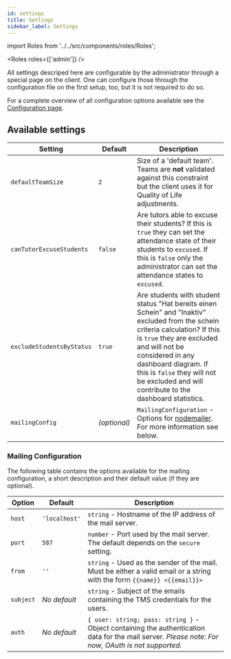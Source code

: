 ```yaml
---
id: settings
title: Settings
sidebar_label: Settings
---
```


import Roles from '../../src/components/roles/Roles';

<Roles roles={['admin']} />

All settings descriped here are configurable by the administrator through a special page on the client.
One can configure those through the configuration file on the first setup, too, but it is not required to do so.

For a complete overview of all configuration options available see the [Configuration page][config-doc].

## Available settings

| Setting                   | Default      | Description                                                                                                                                                                                                                                                                                                     |
| ------------------------- | ------------ | --------------------------------------------------------------------------------------------------------------------------------------------------------------------------------------------------------------------------------------------------------------------------------------------------------------- |
| `defaultTeamSize`         | `2`          | Size of a 'default team'. Teams are **not** validated against this constraint but the client uses it for Quality of Life adjustments.                                                                                                                                                                           |
| `canTutorExcuseStudents`  | `false`      | Are tutors able to excuse their students? If this is `true` they can set the attendance state of their students to `excused`. If this is `false` only the administrator can set the attendance states to `excused`.                                                                                             |
| `excludeStudentsByStatus` | `true`       | Are students with student status "Hat bereits einen Schein" and "Inaktiv" excluded from the schein criteria calculation? If this is `true` they are excluded and will not be considered in any dashboard diagram. If this is `false` they will not be excluded and will contribute to the dashboard statistics. |
| `mailingConfig`           | _(optional)_ | `MailingConfiguration` - Options for [nodemailer][nodemailer]. For more information see below.                                                                                                                                                                                                                  |

### Mailing Configuration

The following table contains the options available for the mailing configuration, a short description and their default value (if they are optional).

| Option    | Default       | Description                                                                                                                                       |
| --------- | ------------- | ------------------------------------------------------------------------------------------------------------------------------------------------- |
| `host`    | `'localhost'` | `string` - Hostname of the IP address of the mail server.                                                                                         |
| `port`    | `587`         | `number` - Port used by the mail server. The default depends on the `secure` setting.                                                             |
| `from`    | `''`          | `string` - Used as the sender of the mail. Must be either a valid email or a string with the form `{{name}} <{{email}}>`                          |
| `subject` | _No default_  | `string` - Subject of the emails containing the TMS credentials for the users.                                                                    |
| `auth`    | _No default_  | `{ user: string; pass: string }` - Object containing the authentication data for the mail server. _Please note: For now, OAuth is not supported._ |

[config-doc]: ../setup/configuration
[nodemailer]: https://nodemailer.com/
